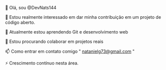 
👋 Olá, sou @DevNats144

👀 Estou realmente interessado em dar minha contribuição em um projeto de código aberto.

🌱 Atualmente estou aprendendo Git e desenvolvimento web

💞️ Estou procurando colaborar em projetos reais

📫 Como entrar em contato comigo " natanielg73@gmail.com "

⚡ Crescimento contínuo nesta área.
